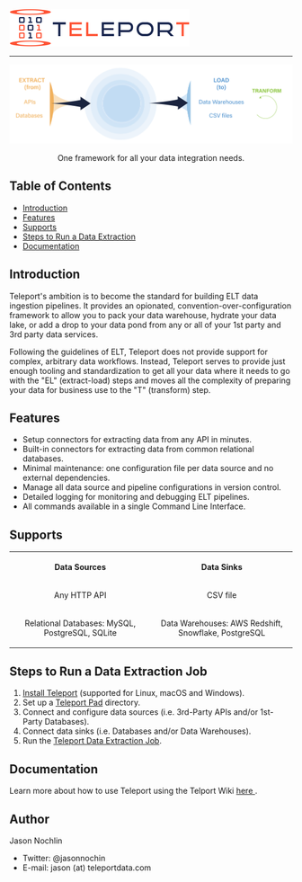 <img src="assets/logo.png" width="320">

<hr/>

<p align="center">
  <img alt="Teleport architecture" title="Teleport Architecture" src="assets/teleport_main.png" width="750">
</p>

<p align="center">
  One framework for all your data integration needs.
</p>

## Table of Contents

- [Introduction](#introduction)
- [Features](#features)
- [Supports](#supports)
- [Steps to Run a Data Extraction](#steps-to-run-a-data-extraction-job)
- [Documentation](#documentation)

## Introduction
Teleport's ambition is to become the standard for building ELT data ingestion pipelines. It provides an opionated, convention-over-configuration framework to allow you to pack your data warehouse, hydrate your data lake, or add a drop to your data pond from any or all of your 1st party and 3rd party data services.

Following the guidelines of ELT, Teleport does not provide support for complex, arbitrary data workflows. Instead, Teleport serves to provide just enough tooling and standardization to get all your data where it needs to go with the "EL" (extract-load) steps and moves all the complexity of preparing your data for business use to the "T" (transform) step.

## Features

* Setup connectors for extracting data from any API in minutes.
* Built-in connectors for extracting data from common relational databases.
* Minimal maintenance: one configuration file per data source and no external dependencies.
* Manage all data source and pipeline configurations in version control.
* Detailed logging for monitoring and debugging ELT pipelines.
* All commands available in a single Command Line Interface.


## Supports
<p align="center">

<table style="width:100%">
  <tr>
    <th width=25% > <p align="center"> Data Sources </p> </th>
    <th width=25%> <p align="center"> Data Sinks </p> </th>
  </tr>
  <tr>
    <td  width=25%> <p align="center"> Any HTTP API</p> </td>
    <td  width=25%> <p align="center"> CSV file </p> </td>
  </tr>
  <tr>
    <td width=25%> <p align="center"> Relational Databases: MySQL, PostgreSQL, SQLite </p> </td>
    <td width=25%> <p align="center"> Data Warehouses: AWS Redshift, Snowflake, PostgreSQL  </p> </td>
  </tr>
</table>
</p>


## Steps to Run a Data Extraction Job
<ol>
  <li> <a href="https://github.com/hundredwatt/teleport/wiki/Teleport-Installation"> Install Teleport</a> (supported for Linux, macOS and Windows). </li>
  <li> Set up a <a href="https://github.com/hundredwatt/teleport/wiki/Creating-a-Teleport-Pad-Directory"> Teleport Pad</a> directory. </li>
  <li> Connect and configure data sources (i.e. 3rd-Party APIs and/or 1st-Party Databases).
  <li> Connect data sinks (i.e. Databases and/or Data Warehouses).
  <li> Run the <a href="https://github.com/hundredwatt/teleport/wiki/Running-a-Data-Extraction-Job"> Teleport Data Extraction Job</a>. </li>
</ol>

## Documentation

Learn more about how to use Teleport using the Telport Wiki <a href="https://github.com/hundredwatt/teleport/wiki"> here </a>.

## Author

Jason Nochlin
* Twitter: @jasonnochin
* E-mail: jason (at) teleportdata.com